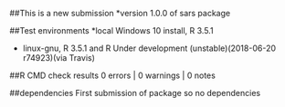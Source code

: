 
##This is a new submission
*version 1.0.0 of sars package


##Test environments
*local Windows 10 install, R 3.5.1
* linux-gnu, R 3.5.1 and R Under development (unstable)(2018-06-20 r74923)(via Travis)
 
##R CMD check results
0 errors | 0 warnings | 0 notes

##dependencies
First submission of package so no dependencies
